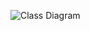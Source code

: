 ![Class Diagram](https://www.planttext.com/api/plantuml/png/J8wn3S9034LxJ-45s262z1I80IpE91PtFcGxIe6OB0KZiG8d4D8rN_y_lUA_jzVWGHPBoG1-4qMhpW0XaHaFcTpPSVThE0fDHWNWyfrdPyC78E8fJ7J2fG6bmXswDt6jbZhqDqOAnjJYUDsBnTmfSoqSTLLu0WoigTtx0000__y30000)